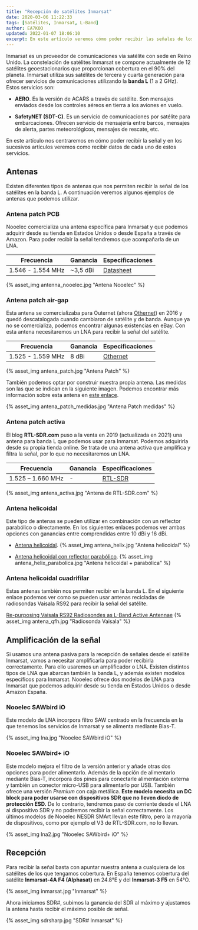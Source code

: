 ```yaml
---
title: "Recepción de satélites Inmarsat"
date: 2020-03-06 11:22:33
tags: [Satélites, Inmarsat, L-Band]
author: EA7KOO
updated: 2022-01-07 18:06:10
excerpt: En este artículo veremos cómo poder recibir las señales de los satélites Inmarsat a modo de estudio.
---
```


Inmarsat es un proveedor de comunicaciones vía satélite con sede en Reino Unido. La constelación de satélites Inmarsat se compone actualmente de 12 satélites geoestacionarios que proporcionan cobertura en el 90% del planeta.
Inmarsat utiliza sus satélites de tercera y cuarta generación para ofrecer servicios de comunicaciones utilizando la **banda L** (1 a 2 GHz). Estos servicios son:

- **AERO**. Es la versión de ACARS a través de satélite. Son mensajes enviados desde los controles aéreos en tierra a los aviones en vuelo.

- **SafetyNET (SDT-C)**. Es un servicio de comunicaciones por satélite para embarcaciones. Ofrecen servicio de mensajería entre barcos, mensajes de alerta, partes meteorológicos, mensajes de rescate, etc.

En este artículo nos centraremos en cómo poder recibir la señal y en los sucesivos artículos veremos como recibir datos de cada uno de estos servicios.

<!-- more -->

## Antenas

Existen diferentes tipos de antenas que nos permiten recibir la señal de los satélites en la banda L. A continuación veremos algunos ejemplos de antenas que podemos utilizar.


### Antena patch PCB

Nooelec comercializa una antena específica para Inmarsat y que podemos adquirir desde su tienda en Estados Unidos o desde España a través de Amazon. Para poder recibir la señal tendremos que acompañarla de un LNA.

| Frecuencia | Ganancia | Especificaciones |
| --- | --- | --- |
| 1.546 - 1.554 MHz | ~3,5 dBi | [Datasheet](https://www.nooelec.com/store/downloads/dl/file/id/91/product/314/inmarsat_antenna_datasheet_revision_1.pdf) |

{% asset_img antenna_nooelec.jpg "Antena Nooelec" %}


### Antena patch air-gap

Esta antena se comercializaba para Outernet (ahora [Othernet](https://othernet.is/)) en 2016 y quedó descatalogada cuando cambiaron de satélite y de banda. Aunque ya no se comercializa, podemos encontrar algunas existencias en eBay. Con esta antena necesitaremos un LNA para recibir la señal del satélite.

| Frecuencia | Ganancia | Especificaciones |
| --- | --- | --- |
| 1.525 - 1.559 MHz | 8 dBi | [Othernet](https://othernet.is/products/l-band-patch-antenna) |

{% asset_img antena_patch.jpg "Antena Patch" %}

También podemos optar por construir nuestra propia antena. Las medidas son las que se indican en la siguiente imagen.
Podemos encontrar más información sobre esta antena en [este enlace](https://www.semanticscholar.org/paper/Design-of-a-parabolic-patch-antenna-in-band-L%2C-with-DavidAguirre-Yanyachi/8eaf743c9569e60b1891e964026693766f2727a4).

{% asset_img antena_patch_medidas.jpg "Antena Patch medidas" %}


### Antena patch activa

El blog __RTL-SDR.com__ puso a la venta en 2019 (actualizada en 2021) una antena para banda L que podemos usar para Inmarsat. Podemos adquirirla desde su propia tienda online.
Se trata de una antena activa que amplifica y filtra la señal, por lo que no necesitaremos un LNA.

| Frecuencia | Ganancia | Especificaciones |
| --- | --- | --- |
| 1.525 – 1.660 MHz | - | [RTL-SDR](https://www.rtl-sdr.com/preorder-sale-active-l-band-1525-1660-inmarsat-and-iridium-patch-back-in-stock-for-44-95/) |

{% asset_img antena_activa.jpg "Antena de RTL-SDR.com" %}


### Antena helicoidal

Este tipo de antenas se pueden utilizar en combinación con un reflector parabólico o directamente. En los siguientes enlaces podemos ver ambas opciones con ganancias entre comprendidas entre 10 dBi y 16 dBi.


- [Antena helicoidal](http://www.satellitenwelt.de/l-band.htm).
{% asset_img antena_helix.jpg "Antena helicoidal" %}

- [Antena helicoidal con reflector parabólico](https://diebastelkammer.wordpress.com/2014/09/21/helix-antenne-fur-parabolspiegel-um-inmarsat-zu-empfangen/).
{% asset_img antena_helix_parabolica.jpg "Antena helicoidal + parabólica" %}


### Antena helicoidal cuadrifilar

Estas antenas también nos permiten recibir en la banda L. En el siguiente enlace podemos ver como se pueden usar antenas recicladas de radiosondas Vaisala RS92 para recibir la señal del satélite.

[Re-purposing Vaisala RS92 Radiosondes as L-Band Active Antennae](https://rfhead.net/archives/665)
{% asset_img antena_qfh.jpg "Radiosonda Vaisala" %}


## Amplificación de la señal

Si usamos una antena pasiva para la recepción de señales desde el satélite Inmarsat, vamos a necesitar amplificarla para poder recibirla correctamente. Para ello usaremos un amplificador o LNA. Existen distintos tipos de LNA que abarcan también la banda L, y además existen modelos específicos para Inmarsat.
Nooelec ofrece dos modelos de LNA para Inmarsat que podemos adquirir desde su tienda en Estados Unidos o desde Amazon España.

### Nooelec SAWbird iO

Este modelo de LNA incorpora filtro SAW centrado en la frecuencia en la que tenemos los servicios de Inmarsat y se alimenta mediante Bias-T.

{% asset_img lna.jpg "Nooelec SAWbird iO" %}

### Nooelec SAWbird+ iO

Este modelo mejora el filtro de la versión anterior y añade otras dos opciones para poder alimentarlo. Además de la opción de alimentarlo mediante Bias-T, incorpora dos pines para conectarle alimentación externa y también un conector micro-USB para alimentarlo por USB. También ofrece una versión _Premium_ con caja metálica.
**Este modelo necesita un DC block para poder usarse con dispositivos SDR que no lleven diodo de protección ESD.** De lo contrario, tendremos paso de corriente desde el LNA al dispositivo SDR y no podremos recibir la señal correctamente. Los últimos modelos de Nooelec NESDR SMArt llevan este filtro, pero la mayoría de dispositivos, como por ejemplo el V3 de RTL-SDR.com, no lo llevan.

{% asset_img lna2.jpg "Nooelec SAWbird+ iO" %}

## Recepción

Para recibir la señal basta con apuntar nuestra antena a cualquiera de los satélites de los que tengamos cobertura. En España tenemos cobertura del satélite **Inmarsat-4A F4 (Alphasat)** en 24.8°E y del **Inmarsat-3 F5** en 54°O.


{% asset_img inmarsat.jpg "Inmarsat" %}

Ahora iniciamos SDR#, subimos la ganancia del SDR al máximo y ajustamos la antena hasta recibir el máximo posible de señal.

{% asset_img sdrsharp.jpg "SDR# Inmarsat" %}
